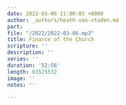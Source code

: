 ```yaml
---
date: 2022-03-06 11:00:03 +0000
author: _authors/heath-van-staden.md
part: 
file: "/2022/2022-03-06.mp3"
title: Finance of the Church
scripture: ''
description: ''
series: ''
duration: '52:56'
length: 63525532
image: ''
notes: ''

---
```

